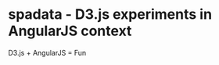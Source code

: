 spadata - D3.js experiments in AngularJS context
================================================

D3.js + AngularJS = Fun
